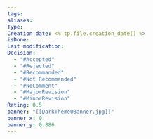 ```yaml
---
tags: 
aliases: 
Type: 
Creation date: <% tp.file.creation_date() %>
isDone: 
Last modification: 
Decision:
  - "#Accepted"
  - "#Rejected"
  - "#Recommanded"
  - "#Not Recommanded"
  - "#NoComment"
  - "#MajorRevision"
  - "#MinorRevision"
Rating: 0.5
banner: "[[DarkTheme0Banner.jpg]]"
banner_x: 0
banner_y: 0.886
---
```


